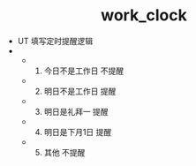 # <center> work_clock </center>

- UT 填写定时提醒逻辑
- 
	- 1. 今日不是工作日 不提醒
	- 2. 明日不是工作日 提醒
	- 3. 明日是礼拜一 提醒
	- 4. 明日是下月1日 提醒
	- 5. 其他 不提醒